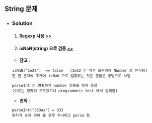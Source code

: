 ## String 문제

- ### Solution
    1. #### Regexp 사용 [>>](regexp.js)
    2. #### isNaN(string) 으로 검증 [>>](isnan.js)

    - **참고** :    
    ```
    isNaN("1e22")  == false   (1e22 는 지수 표현이라 Number 로 인식됨)   
    단 한 문자씩 조개어 isNaN 으로 검증하는 것은 괜찮은 방법으로 보임
    ```
    ```
    parseInt 는 명확하게 number 검증을 하지 못함   
    (이유는 정확히 모르겠으나 programmers test 에서 실패함)
    ```
    
    - **번외** :
    ```   
    parseInt("333aa") = 333   
    문자가 숫자 뒤에 올 경우 무시하고 parse 함
    ```